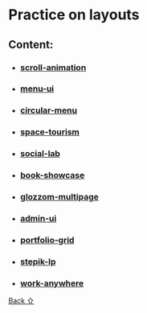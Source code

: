 # Practice on layouts

## **Content:**

* ### [scroll-animation](scroll-animation)
* ### [menu-ui](menu-ui)
* ### [circular-menu](circular-menu)
* ### [space-tourism](space-tourism)
* ### [social-lab](social-lab)
* ### [book-showcase](book-showcase)
* ### [glozzom-multipage](glozzom-multipage)
* ### [admin-ui](admin-ui)
* ### [portfolio-grid](portfolio-grid)
* ### [stepik-lp](stepik-lp)
* ### [work-anywhere](work-anywhere)

[Back &#8679;](#content)
